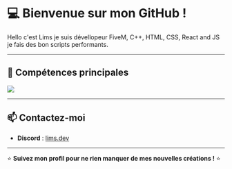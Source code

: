 # 💻 Bienvenue sur mon GitHub !

<p align='left'>Hello c'est Lims je suis dévellopeur FiveM, C++, HTML, CSS, React and JS je fais des bon scripts performants.</p>

---

## 🚀 Compétences principales
<div align="left">
  <img src="https://skillicons.dev/icons?i=cpp,lua,html,css,js,vscode,github,python"/>
</div>

---

## 📫 Contactez-moi
- **Discord** : [lims.dev](#)

---

⭐️ **Suivez mon profil pour ne rien manquer de mes nouvelles créations !** ⭐️
